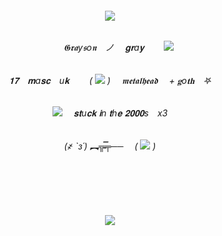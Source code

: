 




<h6 align="center">
<img src="https://64.media.tumblr.com/da5c91f365c2c7ae2eedacfd3050c02c/829408b5ef980534-ee/s540x810/2b4020c19b959bbb46ebac755109beff91b84e06.pnj"/>

<h6 align="center">

　　𝕲𝖗𝖆y𝖘o𝖓　ノ　 𝐠𝐫a𝐲　　 <img src="https://64.media.tumblr.com/e3bb812e205a4ed1d69288401de47cb9/9226d5fa51148c7a-fc/s100x200/a6532f338ec288f146dddffe4254423a68bc49ad.gifv"/>

<h6 align="center">

𝟏𝟕　𝐦a𝐬𝐜　u𝐤　　 ( <img src="https://gifcity.carrd.co/assets/images/gallery94/5bdb3a81.gif?v=d32b0bb8"/> )　 𝖒𝖊𝖙𝖆𝖑𝖍𝖊𝖆𝖉 　+   𝐠o𝐭𝐡　𖤐 


<h6 align="center">

<img src="https://64.media.tumblr.com/bd07350707c055f76da8ee720f9f86cd/40413f7e689c669e-aa/s100x200/9f8cffed3fc6f7c5013cb39aee9a16e0ec23f5b2.gifv"/> 　𝐬𝐭u𝐜𝐤 𝐢n 𝐭h𝐞 𝟐𝟎𝟎𝟎s　x3

<h6 align="center">

(҂ `з´) ︻╦̵̵̿╤──  　( <img src="https://64.media.tumblr.com/a47e1590f634ce17a70eeefdf6e1a621/2e220f9d268f7399-74/s75x75_c1/f97b7fc5197699151f322e13161fc90321b6feb3.gifv"/> )  　

<h6 align="center">
 
 　 　 　 　 　 　 
 
　 　 　 　 　 
 
<img src="https://64.media.tumblr.com/fce55da55108f6ac3165303f0b7e9a69/b49ab3ddb3560cb3-9f/s1280x1920/04dc73be5ccd212d8fc0e0fccd1405151e992ff6.pnj"/>
